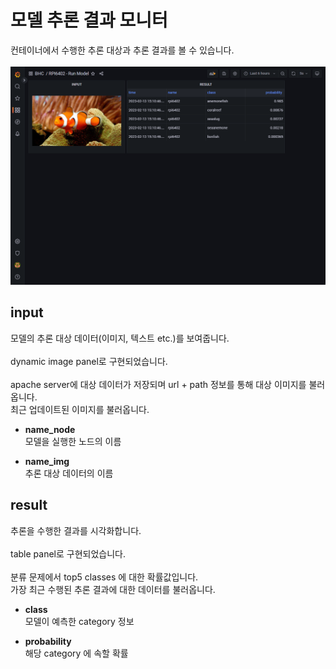 # 모델 추론 결과 모니터
컨테이너에서 수행한 추론 대상과 추론 결과를 볼 수 있습니다.<br>
<br>
![](img4doc/infer.png)

## input
모델의 추론 대상 데이터(이미지, 텍스트 etc.)를 보여줍니다.<br>
<br>
dynamic image panel로 구현되었습니다.<br>
<br>
apache server에 대상 데이터가 저장되며 url + path 정보를 통해 대상 이미지를 불러옵니다.<br>
최근 업데이트된 이미지를 불러옵니다.<br>

- **name_node**<br>
  모델을 실행한 노드의 이름
  
- **name_img**<br>
  추론 대상 데이터의 이름

## result
추론을 수행한 결과를 시각화합니다.<br>
<br>
table panel로 구현되었습니다.<br>
<br>
분류 문제에서 top5 classes 에 대한 확률값입니다.<br>
가장 최근 수행된 추론 결과에 대한 데이터를 불러옵니다.<br>

- **class**<br>
  모델이 예측한 category 정보

- **probability**<br>
  해당 category 에 속할 확률
